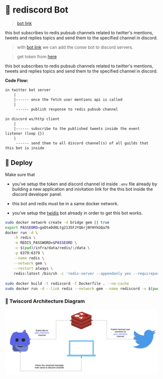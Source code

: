 
# 🤖 rediscord Bot

> [bot link](https://discord.com/api/oauth2/authorize?client_id=1121128286433595504&permissions=274877908992&scope=bot)

this bot subscribes to redis pubsub channels related to twitter's mentions, tweets and replies topics and send them to the specified channel in discord. 

> with [bot link](https://discord.com/api/oauth2/authorize?client_id=1121128286433595504&permissions=274877908992&scope=bot) we can add the conse bot to discord servers. 

> get token from [here](https://discord.com/developers/applications/1121128286433595504/bot)

this bot subscribes to redis pubsub channels related to twitter's mentions, tweets and replies topics and send them to the specified channel in discord. 

**Code Flow:**

```
in twitter bot server 
    |
    |------ once the fetch user mentions api is called
    | 
     ------ publish response to redis pubsub channel

in discord ws/http client 
    |
    |------ subscribe to the published tweets inside the event listener (loop {})
    |
     ------ send them to all discord channel(s) of all guilds that this bot is inside
```

## 🚀 Deploy

Make sure that 

- you've setup the token and discord channel id inside `.env` file already by building a new application and inivitation link for the this bot inside the discord developer panel.

- this bot and redis must be in a same docker network.

- you've setup the [twidis](https://github.com/wildonion/twidis) bot already in order to get this bot works.  

```bash
sudo docker network create -d bridge gem || true
export PASSEORD=geDteDd0Ltg2135FJYQ6rjNYHYkGQa70
docker run -d \
    -h redis \
    -e REDIS_PASSWORD=$PASSEORD \
    -v $(pwd)/infra/data/redis/:/data \
    -p 6379:6379 \
    --name redis \
    --network gem \
    --restart always \
    redis:latest /bin/sh -c 'redis-server --appendonly yes --requirepass ${REDIS_PASSWORD}'

sudo docker build -t rediscord -f Dockerfile . --no-cache
sudo docker run -d --link redis --network gem --name rediscord -v $(pwd)/infra/data/rediscord-logs/:/usr/src/app/logs/ rediscord
```

### 🥧 Twiscord Architecture Diagram

<p align="center">
    <img src="https://github.com/wildonion/rediscord/blob/main/rediscord.png">
</p>
